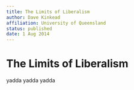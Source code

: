 ```yaml
---
title: The Limits of Liberalism
author: Dave Kinkead
affiliation: University of Queensland
status: published
date: 1 Aug 2014
---
```


# The Limits of Liberalism

yadda yadda yadda